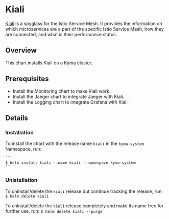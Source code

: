 # Kiali

[Kiali](http://kiali.io) is a spyglass for the Istio Service Mesh. It provides the information on which microservices are a part of the specific Istio Service Mesh, how they are connected, and what is their performance status.

## Overview

This chart installs Kiali on a Kyma cluster.

## Prerequisites


-  Install the Monitoring chart to make Kiali work.
- Install the Jaeger chart to integrate Jaeger with Kiali. 
- Install the Logging chart to integrate Grafana with Kiali.


## Details

### Installation

To install the chart with the release name `kiali` in the `kyma-system` Namespace, run:

    ```
    $ helm install kiali --name kiali --namespace kyma-system
    ```

### Unistallation

To uninstall/delete the `kiali` release but continue tracking the release, run:
    ```
    $ helm delete kiali
    ```

To uninstall/delete the `kiali` release completely and make its name free for further use, run:
    ```
    $ helm delete kiali --purge
    ```
